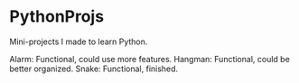 # PythonProjs
Mini-projects I made to learn Python.

Alarm: Functional, could use more features.
Hangman: Functional, could be better organized.
Snake: Functional, finished.
